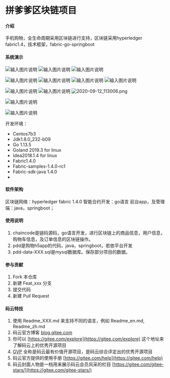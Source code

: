 # 拼爹爹区块链项目

#### 介绍
手机购物，全生命周期采用区块链进行支持，区块链采用hyperledger fabric1.4，技术框架，fabric-go-springboot

#### 系统演示

 ![输入图片说明](https://images.gitee.com/uploads/images/2020/0912/131921_c93ba992_5537651.png "2020-09-12_114135.png")
![输入图片说明](https://images.gitee.com/uploads/images/2020/0912/132050_4732d5bc_5537651.png "2020-09-12_113954.png")
![输入图片说明](https://images.gitee.com/uploads/images/2020/0912/132100_7e6fe132_5537651.png "2020-09-12_114002.png")

![输入图片说明](https://images.gitee.com/uploads/images/2020/0912/132118_e8f4f661_5537651.png "2020-09-12_114008.png")
![输入图片说明](https://images.gitee.com/uploads/images/2020/0912/132126_f2488ff7_5537651.png "2020-09-12_114018.png")
![输入图片说明](https://images.gitee.com/uploads/images/2020/0912/132136_874d52ea_5537651.png "2020-09-12_114135.png")
![输入图片说明](https://images.gitee.com/uploads/images/2020/0912/132143_1e895aeb_5537651.png "2020-09-12_113945.png")


![输入图片说明](https://images.gitee.com/uploads/images/2020/0912/132159_3e00bb69_5537651.png "2020-09-12_112920.png")
![输入图片说明](https://images.gitee.com/uploads/images/2020/0912/132207_68dd3afc_5537651.png "2020-09-12_112943.png")
![](https://images.gitee.com/uploads/images/2020/0912/132215_8c4fb3f3_5537651.png "2020-09-12_113006.png")

![输入图片说明](https://images.gitee.com/uploads/images/2020/0912/132222_d73ef8c5_5537651.png "2020-09-12_113039.png")

![输入图片说明](https://images.gitee.com/uploads/images/2020/0912/132300_c0fed0b4_5537651.png "2020-09-12_113141.png") 






开发环境：


- Centos7b3
- Jdk1.8.0_232-b09
- Go 1.13.5
- Goland 2019.3 for linux
- Idea2018.1.4 for linux
- Fabric1.4.0
- Fabric-samples-1.4.0-rc1
- Fabric-sdk-java 1.4.0
- 


#### 软件架构
区块链网络：hyperledger fabric 1.4.0
智能合约开发：go语言
前台app，及管理端：java，springboot；





#### 使用说明

1.  chaincode是链码源码，go语言开发，进行区块链上的商品信息，用户信息，购物车信息，及订单信息的区块链操作。
2.  pdd是购物h5app的代码，java，springboot，若依平台开发
3.  pdd-data-XXX.sql是mysql数据库。保存部分项目的数据。

#### 参与贡献

1.  Fork 本仓库
2.  新建 Feat_xxx 分支
3.  提交代码
4.  新建 Pull Request


#### 码云特技

1.  使用 Readme\_XXX.md 来支持不同的语言，例如 Readme\_en.md, Readme\_zh.md
2.  码云官方博客 [blog.gitee.com](https://blog.gitee.com)
3.  你可以 [https://gitee.com/explore](https://gitee.com/explore) 这个地址来了解码云上的优秀开源项目
4.  [GVP](https://gitee.com/gvp) 全称是码云最有价值开源项目，是码云综合评定出的优秀开源项目
5.  码云官方提供的使用手册 [https://gitee.com/help](https://gitee.com/help)
6.  码云封面人物是一档用来展示码云会员风采的栏目 [https://gitee.com/gitee-stars/](https://gitee.com/gitee-stars/)
